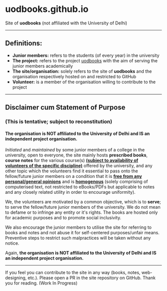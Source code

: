 # uodbooks.github.io
Site of <b>uodbooks</b> (not affiliated with the University of Delhi)

<hr>

## Definitions:
<ul type="square">
  <li>
    <b>Junior members:</b> refers to the students (of every year) in the university
  </li>
  <li>
    <b>The project:</b> refers to the project <u>uodbooks</u> with the aim of serving the junior members academically
  </li>
  <li><b>The site/organisation:</b> solely refers to the site of <b>uodbooks</b> and the organisation respectively hosted on and restricted to GitHub
  </li>
  <li>
    <b>Volunteer:</b> is a member of the organisation willing to contribute to the project
  </li>
</ul>

<hr>

## Disclaimer cum Statement of Purpose
### (This is tentative; subject to reconstitution)
#### The organisation is NOT affiliated to the University of Delhi and IS an independent project organisation.<br>
<i>Initiated</i> and <i>maintained</i> by some junior members of a college in the university, open to everyone, the site mainly hosts <b>prescribed books</b>, <b>course notes</b> for the various course(s) <b><u>(subject to availability of volunteers of the specific discipline)</u></b> offered by the university, and any other topic which the volunteers find it essential to pass onto the fellow/future junior members on a condition that it is <b><u>free from any personal/general opinions</u></b> and is <b><u>homogenous</u></b> (solely comprising of computerised text, not restricted to eBooks/PDFs but applicable to notes and any closely related utility in order to encourage uniformity).

We, the volunteers are motivated by a common objective, which is to <b>serve</b>; to serve the fellow/future junior members of the university. We do not mean to defame or to infringe any entity or it's rights. The books are hosted only for academic purposes and to promote social inclusivity.

We also encourage the junior members to utilise the site for referring to books and notes and not abuse it for self-centered purposes/unfair means. Preventive steps to restrict such malpractices will be taken without any notice.

Again, <b>the organisation is NOT affiliated to the University of Delhi and IS an independent project organisation.</b>

<hr>

If you feel you can contribute to the site in any way (books, notes, web-designing, etc.). Please open a PR in the site repository on GitHub. Thank you for reading.
(Work In Progress)
